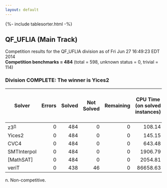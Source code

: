 ```yaml
---
layout: default
---
```

{%- include tablesorter.html -%}

## QF_UFLIA (Main Track)

Competition results for the QF_UFLIA division as of Fri Jun 27 16:49:23 EDT 2014
<br/>**Competition benchmarks = 484** (total = 598, unknown status = 0, trivial = 114)

### Division COMPLETE: The winner is Yices2



<table id="sequential" class="result sorted">
<thead>
<tr>
<th class="center">Solver</th><th class="center">Errors</th>
<th class="center">Solved</th>
<th class="center">Not Solved</th>
<th class="center">Remaining</th>
<th class="center">CPU Time (on solved instances)</th>
<th class="center">Weighted Medal Score (weight =  2.685)</th>
</tr>
</thead>
<tr>
<td><span class="non-competing-grey">z3<sup><a href="#fn">n</a></sup></span></td>
<td align="right">0</td>
<td align="right">484</td>
<td align="right">0</td>
<td align="right">0</td>
<td align="right">    108.14</td>
<td align="right"> 2.685</td>
</tr>
<tr>
<td>Yices2</td>
<td align="right">0</td>
<td align="right">484</td>
<td align="right">0</td>
<td align="right">0</td>
<td align="right">    145.15</td>
<td align="right"> 2.685</td>
</tr>
<tr>
<td>CVC4</td>
<td align="right">0</td>
<td align="right">484</td>
<td align="right">0</td>
<td align="right">0</td>
<td align="right">    643.48</td>
<td align="right"> 2.685</td>
</tr>
<tr>
<td>SMTInterpol</td>
<td align="right">0</td>
<td align="right">484</td>
<td align="right">0</td>
<td align="right">0</td>
<td align="right">   1906.79</td>
<td align="right"> 2.685</td>
</tr>
<tr>
<td>[MathSAT]</td>
<td align="right">0</td>
<td align="right">484</td>
<td align="right">0</td>
<td align="right">0</td>
<td align="right">   2054.81</td>
<td align="right"> 2.685</td>
</tr>
<tr>
<td>veriT</td>
<td align="right">0</td>
<td align="right">438</td>
<td align="right">46</td>
<td align="right">0</td>
<td align="right">  86658.63</td>
<td align="right"> 2.199</td>
</tr>
</table>

<span id="fn"> n. Non-competitive.</span>
